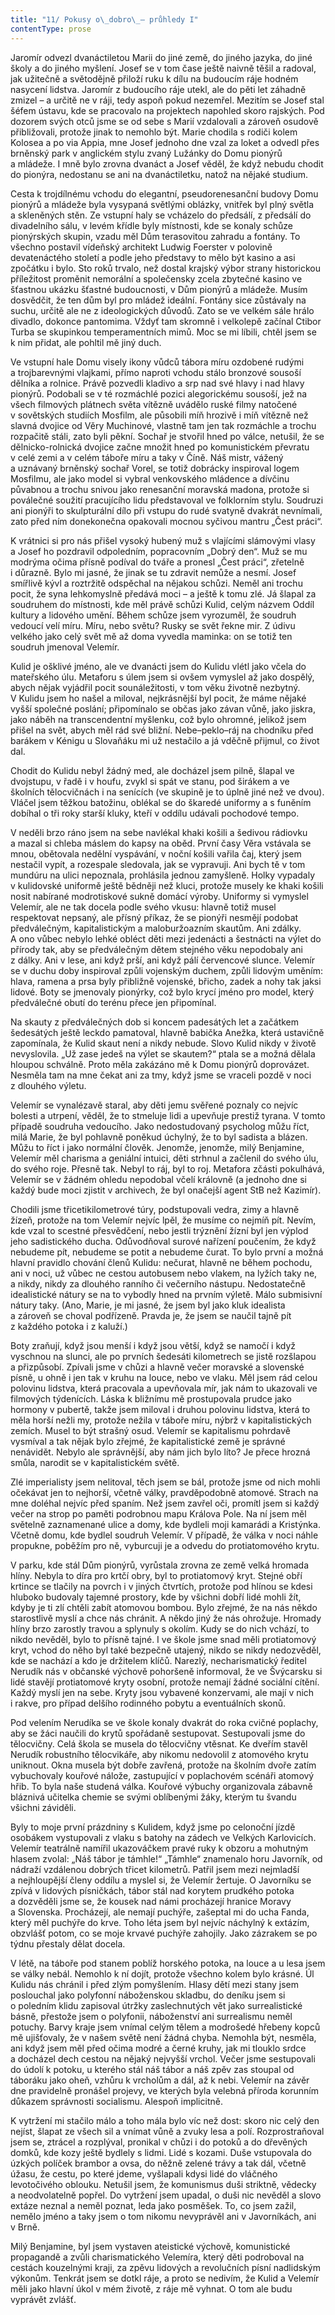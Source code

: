 ```yaml
---
title: "11/ Pokusy o\_dobro\_– průhledy I"
contentType: prose
---
```


<section>

Jaromír odvezl dvanáctiletou Marii do jiné země, do jiného jazyka, do jiné školy a do jiného myšlení. Josef se v tom čase ještě naivně těšil a radoval, jak užitečně a světodějně přiloží ruku k dílu na budoucím ráje hodném nasycení lidstva. Jaromír z budoucího ráje utekl, ale do pěti let záhadně zmizel – a určitě ne v ráji, tedy aspoň pokud nezemřel. Mezitím se Josef stal šéfem ústavu, kde se pracovalo na projektech napohled skoro rajských. Pod dozorem svých otců jsme se od sebe s Marií vzdalovali a zároveň osudově přibližovali, protože jinak to nemohlo být. Marie chodila s rodiči kolem Kolosea a po via Appia, mne Josef jednoho dne vzal za loket a odvedl přes brněnský park v anglickém stylu zvaný Lužánky do Domu pionýrů a mládeže. I mně bylo zrovna dvanáct a Josef věděl, že když nebudu chodit do pionýra, nedostanu se ani na dvanáctiletku, natož na nějaké studium.

Cesta k trojdílnému vchodu do elegantní, pseudorenesanční budovy Domu pionýrů a mládeže byla vysypaná světlými oblázky, vnitřek byl plný světla a skleněných stěn. Ze vstupní haly se vcházelo do předsálí, z předsálí do divadelního sálu, v levém křídle byly místnosti, kde se konaly schůze pionýrských skupin, vzadu měl Dům terasovitou zahradu a fontány. To všechno postavil vídeňský architekt Ludwig Foerster v polovině devatenáctého století a podle jeho představy to mělo být kasino a asi zpočátku i bylo. Sto roků trvalo, než dostal krajský výbor strany historickou příležitost proměnit nemorální a společensky zcela zbytečné kasino ve šťastnou ukázku šťastné budoucnosti, v Dům pionýrů a mládeže. Musím dosvědčit, že ten dům byl pro mládež ideální. Fontány sice zůstávaly na suchu, určitě ale ne z ideologických důvodů. Zato se ve velkém sále hrálo divadlo, dokonce pantomima. Vždyť tam skromně i velkolepě začínal Ctibor Turba se skupinkou temperamentních mimů. Moc se mi líbili, chtěl jsem se k nim přidat, ale pohltil mě jiný duch.

Ve vstupní hale Domu visely ikony vůdců tábora míru ozdobené rudými a trojbarevnými vlajkami, přímo naproti vchodu stálo bronzové sousoší dělníka a rolnice. Právě pozvedli kladivo a srp nad své hlavy i nad hlavy pionýrů. Podobali se v té rozmáchlé pozici alegorickému sousoší, jež na všech filmových plátnech světa vítězně uvádělo ruské filmy natočené v sovětských studiích Mosfilm, ale působili míň hrozivě i míň vítězně než slavná dvojice od Věry Muchinové, vlastně tam jen tak rozmáchle a trochu rozpačitě stáli, zato byli pěkní. Sochař je stvořil hned po válce, netušil, že se dělnicko-rolnická dvojice začne množit hned po komunistickém převratu v celé zemi a v celém táboře míru a taky v Číně. Náš mistr, vážený a uznávaný brněnský sochař Vorel, se totiž dobrácky inspiroval logem Mosfilmu, ale jako model si vybral venkovského mládence a dívčinu půvabnou a trochu snivou jako renesanční moravská madona, protože si poválečné soužití pracujícího lidu představoval ve folklorním stylu. Soudruzi ani pionýři to skulpturální dílo při vstupu do rudé svatyně dvakrát nevnímali, zato před ním donekonečna opakovali mocnou syčivou mantru „Čest práci“.

K vrátnici si pro nás přišel vysoký hubený muž s vlajícími slámovými vlasy a Josef ho pozdravil odpoledním, popracovním „Dobrý den“. Muž se mu modrýma očima přísně podíval do tváře a pronesl „Čest práci“, zřetelně i důrazně. Bylo mi jasné, že jinak se tu zdravit nemůže a nesmí. Josef smířlivě kývl a roztržitě odspěchal na nějakou schůzi. Neměl ani trochu pocit, že syna lehkomyslně předává moci – a ještě k tomu zlé. Já šlapal za soudruhem do místnosti, kde měl právě schůzi Kulid, celým názvem Oddíl kultury a lidového umění. Během schůze jsem vyrozuměl, že soudruh vedoucí velí míru. Míru, nebo světu? Rusky se svět řekne mir. Z údivu velkého jako celý svět mě až doma vyvedla maminka: on se totiž ten soudruh jmenoval Velemír.

Kulid je ošklivé jméno, ale ve dvanácti jsem do Kulidu vlétl jako včela do mateřského úlu. Metaforu s úlem jsem si ovšem vymyslel až jako dospělý, abych nějak vyjádřil pocit sounáležitosti, v tom věku životně nezbytný. V Kulidu jsem ho našel a miloval, nejkrásnější byl pocit, že máme nějaké vyšší společné poslání; připomínalo se občas jako závan vůně, jako jiskra, jako náběh na transcendentní myšlenku, což bylo ohromné, jelikož jsem přišel na svět, abych měl rád své bližní. Nebe–peklo–ráj na chodníku před barákem v Kénigu u Slovaňáku mi už nestačilo a já vděčně přijmul, co život dal.

</section>

<section>

Chodit do Kulidu nebyl žádný med, ale docházel jsem pilně, šlapal ve dvojstupu, v řadě i v houfu, zvykl si spát ve stanu, pod širákem a ve školních tělocvičnách i na senících (ve skupině je to úplně jiné než ve dvou). Vláčel jsem těžkou batožinu, oblékal se do škaredé uniformy a s funěním dobíhal o tři roky starší kluky, kteří v oddílu udávali pochodové tempo.

V neděli brzo ráno jsem na sebe navlékal khaki košili a šedivou rádiovku a mazal si chleba máslem do kapsy na oběd. První časy Věra vstávala se mnou, obětovala nedělní vyspávání, v noční košili vařila čaj, který jsem nestačil vypít, a rozespale sledovala, jak se vypravuji. Ani bych tě v tom mundúru na ulici nepoznala, prohlásila jednou zamyšleně. Holky vypadaly v kulidovské uniformě ještě bědněji než kluci, protože musely ke khaki košili nosit nabírané modrotiskové sukně domácí výroby. Uniformy si vymyslel Velemír, ale ne tak docela podle svého vkusu: hlavně totiž musel respektovat nepsaný, ale přísný příkaz, že se pionýři nesmějí podobat předválečným, kapitalistickým a maloburžoazním skautům. Ani zdálky. A ono vůbec nebylo lehké obléct děti mezi jedenácti a šestnácti na výlet do přírody tak, aby se předválečným dětem stejného věku nepodobaly ani z dálky. Ani v lese, ani když prší, ani když pálí červencové slunce. Velemír se v duchu doby inspiroval způli vojenským duchem, způli lidovým uměním: hlava, ramena a prsa byly přibližně vojenské, břicho, zadek a nohy tak jaksi lidové. Boty se jmenovaly pionýrky, což bylo krycí jméno pro model, který předválečné obutí do terénu přece jen připomínal.

Na skauty z předválečných dob si koncem padesátých let a začátkem šedesátých ještě leckdo pamatoval, hlavně babička Anežka, která ustavičně zapomínala, že Kulid skaut není a nikdy nebude. Slovo Kulid nikdy v životě nevyslovila. „Už zase jedeš na výlet se skautem?“ ptala se a možná dělala hloupou schválně. Proto měla zakázáno mě k Domu pionýrů doprovázet. Nesměla tam na mne čekat ani za tmy, když jsme se vraceli pozdě v noci z dlouhého výletu.

</section>

<section>

Velemír se vynalézavě staral, aby děti jemu svěřené poznaly co nejvíc bolesti a utrpení, věděl, že to stmeluje lidi a upevňuje prestiž tyrana. V tomto případě soudruha vedoucího. Jako nedostudovaný psycholog můžu říct, milá Marie, že byl pohlavně poněkud úchylný, že to byl sadista a blázen. Můžu to říct i jako normální člověk. Jenomže, jenomže, milý Benjamine, Velemír měl charisma a geniální intuici, děti strhnul a začlenil do svého úlu, do svého roje. Přesně tak. Nebyl to ráj, byl to roj. Metafora zčásti pokulhává, Velemír se v žádném ohledu nepodobal včelí královně (a jednoho dne si každý bude moci zjistit v archivech, že byl onačejší agent StB než Kazimír).

Chodili jsme třicetikilometrové túry, podstupovali vedra, zimy a hlavně žízeň, protože na tom Velemír nejvíc lpěl, že musíme co nejmíň pít. Nevím, kde vzal to scestné přesvědčení, nebo jestli trýznění žízní byl jen výplod jeho sadistického ducha. Odůvodňoval surové nařízení poučením, že když nebudeme pít, nebudeme se potit a nebudeme čurat. To bylo první a možná hlavní pravidlo chování členů Kulidu: nečurat, hlavně ne během pochodu, ani v noci, už vůbec ne cestou autobusem nebo vlakem, na lyžích taky ne, a nikdy, nikdy za dlouhého ranního či večerního nástupu. Nedostatečně idealistické nátury se na to vybodly hned na prvním výletě. Málo submisivní nátury taky. (Ano, Marie, je mi jasné, že jsem byl jako kluk idealista a zároveň se choval podřízeně. Pravda je, že jsem se naučil tajně pít z každého potoka i z kaluží.)

Boty zraňují, když jsou menší i když jsou větší, když se namočí i když vyschnou na slunci, ale po prvních šedesáti kilometrech se jistě rozšlapou a přizpůsobí. Zpívali jsme v chůzi a hlavně večer moravské a slovenské písně, u ohně i jen tak v kruhu na louce, nebo ve vlaku. Měl jsem rád celou polovinu lidstva, která pracovala a upevňovala mír, jak nám to ukazovali ve filmových týdenících. Láska k bližnímu mě prostupovala prudce jako hormony v pubertě, takže jsem miloval i druhou polovinu lidstva, která to měla horší nežli my, protože nežila v táboře míru, nýbrž v kapitalistických zemích. Musel to být strašný osud. Velemír se kapitalismu pohrdavě vysmíval a tak nějak bylo zřejmé, že kapitalistické země je správné nenávidět. Nebylo ale správnější, aby nám jich bylo líto? Je přece hrozná smůla, narodit se v kapitalistickém světě.

Zlé imperialisty jsem nelitoval, těch jsem se bál, protože jsme od nich mohli očekávat jen to nejhorší, včetně války, pravděpodobně atomové. Strach na mne doléhal nejvíc před spaním. Než jsem zavřel oči, promítl jsem si každý večer na strop po paměti podrobnou mapu Králova Pole. Na ní jsem měl světelně zaznamenané ulice a domy, kde bydleli moji kamarádi a Kristýnka. Včetně domu, kde bydlel soudruh Velemír. V případě, že válka v noci náhle propukne, poběžím pro ně, vyburcuji je a odvedu do protiatomového krytu.

V parku, kde stál Dům pionýrů, vyrůstala zrovna ze země velká hromada hlíny. Nebyla to díra pro krtčí obry, byl to protiatomový kryt. Stejné obří krtince se tlačily na povrch i v jiných čtvrtích, protože pod hlínou se kdesi hluboko budovaly tajemné prostory, kde by všichni dobří lidé mohli žít, kdyby je ti zlí chtěli zabít atomovou bombou. Bylo zřejmé, že na nás někdo starostlivě myslí a chce nás chránit. A někdo jiný že nás ohrožuje. Hromady hlíny brzo zarostly travou a splynuly s okolím. Kudy se do nich vchází, to nikdo nevěděl, bylo to přísně tajné. I ve škole jsme snad měli protiatomový kryt, vchod do něho byl také bezpečně utajený, nikdo se nikdy nedozvěděl, kde se nachází a kdo je držitelem klíčů. Narezlý, necharismatický ředitel Nerudík nás v občanské výchově pohoršeně informoval, že ve Švýcarsku si lidé stavějí protiatomové kryty osobní, protože nemají žádné sociální cítění. Každý myslí jen na sebe. Kryty jsou vybavené konzervami, ale mají v nich i rakve, pro případ delšího rodinného pobytu a eventuálních skonů.

Pod velením Nerudíka se ve škole konaly dvakrát do roka cvičné poplachy, aby se žáci naučili do krytů spořádaně sestupovat. Sestupovali jsme do tělocvičny. Celá škola se musela do tělocvičny vtěsnat. Ke dveřím stavěl Nerudík robustního tělocvikáře, aby nikomu nedovolil z atomového krytu uniknout. Okna musela být dobře zavřená, protože na školním dvoře zatím vybuchovaly kouřové nálože, zastupující v poplachovém scénáři atomový hřib. To byla naše studená válka. Kouřové výbuchy organizovala zábavně bláznivá učitelka chemie se svými oblíbenými žáky, kterým tu švandu všichni záviděli.

</section>

<section>

Byly to moje první prázdniny s Kulidem, když jsme po celonoční jízdě osobákem vystupovali z vlaku s batohy na zádech ve Velkých Karlovicích. Velemír teatrálně namířil ukazováčkem pravé ruky k obzoru a mohutným hlasem zvolal: „Náš tábor je támhle!“ „Támhle“ znamenalo horu Javorník, od nádraží vzdálenou dobrých třicet kilometrů. Patřil jsem mezi nejmladší a nejhloupější členy oddílu a myslel si, že Velemír žertuje. O Javorníku se zpívá v lidových písničkách, tábor stál nad korytem prudkého potoka a dozvěděli jsme se, že kousek nad námi procházejí hranice Moravy a Slovenska. Procházejí, ale nemají puchýře, zašeptal mi do ucha Fanda, který měl puchýře do krve. Toho léta jsem byl nejvíc náchylný k extázím, obzvlášť potom, co se moje krvavé puchýře zahojily. Jako zázrakem se po týdnu přestaly dělat docela.

V létě, na táboře pod stanem poblíž horského potoka, na louce a u lesa jsem se války nebál. Nemohlo k ní dojít, protože všechno kolem bylo krásné. Úl Kulidu nás chránil i před zlým pomyšlením. Hlasy dětí mezi stany jsem poslouchal jako polyfonní náboženskou skladbu, do deníku jsem si o poledním klidu zapisoval útržky zaslechnutých vět jako surrealistické básně, přestože jsem o polyfonii, náboženství ani surrealismu neměl potuchy. Barvy kraje jsem vnímal celým tělem a modrošedé hřebeny kopců mě ujišťovaly, že v našem světě není žádná chyba. Nemohla být, nesměla, ani když jsem měl před očima modré a černé kruhy, jak mi tlouklo srdce a docházel dech cestou na nějaký nejvyšší vrchol. Večer jsme sestupovali do údolí k potoku, u kterého stál náš tábor a náš zpěv zas stoupal od táboráku jako oheň, vzhůru k vrcholům a dál, až k nebi. Velemír na závěr dne pravidelně pronášel projevy, ve kterých byla velebná příroda korunním důkazem správnosti socialismu. Alespoň implicitně.

K vytržení mi stačilo málo a toho mála bylo víc než dost: skoro nic celý den nejíst, šlapat ze všech sil a vnímat vůně a zvuky lesa a polí. Rozprostraňoval jsem se, ztrácel a rozplýval, pronikal v chůzi i do potoků a do dřevěných domků, kde kozy ještě bydlely s lidmi. Lidé s kozami. Duše vstupovala do úzkých políček brambor a ovsa, do něžně zelené trávy a tak dál, včetně úžasu, že cestu, po které jdeme, vyšlapali kdysi lidé do vláčného levotočivého oblouku. Netušil jsem, že komunismus duši striktně, vědecky a neodvolatelně popřel. Do vytržení jsem upadal, o duši nic nevěděl a slovo extáze neznal a neměl poznat, leda jako posměšek. To, co jsem zažil, nemělo jméno a taky jsem o tom nikomu nevyprávěl ani v Javorníkách, ani v Brně.

Milý Benjamine, byl jsem vystaven ateistické výchově, komunistické propagandě a zvůli charismatického Velemíra, který děti podroboval na cestách kouzelnými kraji, za zpěvu lidových a revolučních písní nadlidským výkonům. Tenkrát jsem se dotkl ráje, a proto se nedivím, že Kulid a Velemír měli jako hlavní úkol v mém životě, z ráje mě vyhnat. O tom ale budu vyprávět zvlášť.

</section>
